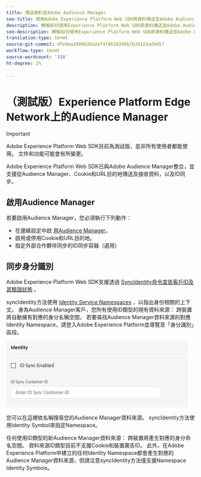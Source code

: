 ```yaml
---
title: 傳送資料至Adobe Audience Manager
seo-title: 使用Adobe Experience Platform Web SDK將資料傳送至Adobe Audience Manager
description: 瞭解如何使用Experience Platform Web SDK將資料傳送至Adobe Audience Manager
seo-description: 瞭解如何使用Experience Platform Web SDK將資料傳送至Adobe Audience Manager
translation-type: tm+mt
source-git-commit: dfe9ea2889b3ba2e74f8b10296bfb2d123ad9d57
workflow-type: tm+mt
source-wordcount: '318'
ht-degree: 2%

---
```



# （測試版）Experience Platform Edge Network上的Audience Manager

>[!IMPORTANT]
>
>Adobe Experience Platform Web SDK目前為測試版，並非所有使用者都能使用。 文件和功能可能會有所變更。

Adobe Experience Platform Web SDK已與Adobe Audience Manager整合，並支援從Audience Manager、Cookie和URL目的地傳送及接收資料，以及ID同步。

## 啟用Audience Manager

若要啟用Audience Manager，您必須執行下列動作：

- 在邊緣設定中啟 [用Audience Manager](../../fundamentals/edge-configuration.md)。
- 啟用或停用Cookie和URL目的地。
- 指定外部合作夥伴同步的ID同步容器（選用）

## 同步身分識別

Adobe Experience Platform Web SDK支援透過 [SyncIdentity命令宣告客戶ID及其驗證狀態](../../fundamentals/identity.md) 。

syncIdentity方法使用 [Identity Service Namespaces](../../../identity/../identity-service/namespaces.md) ，以指出身份相關的上下文。 身為Audience Manager客戶，您所有使用ID類型的現有資料來源： 跨裝置將自動擁有對應的身分名稱空間。 若要尋找Audience Manager資料來源的對應Identity Namespace，請登入Adobe Experience Platform並導覽至「身分識別」區段。

![名稱空間UI的視圖](../../../assets/edge_configuration_identity.png)

您可以在這裡依名稱搜尋您的Audience Manager資料來源。 syncIdentity方法使用Identity Symbol來指定Namespace。

任何使用ID類型的新Audience Manager資料來源： 跨裝置將產生對應的身分命名空間。 資料來源ID類型目前不支援Cookie和裝置廣告ID。 此外，在Adobe Experience Platform中建立的任何Identity Namespace都會產生對應的Audience Manager資料來源，但請注意syncIdentity方法僅支援Namespace Identity Symbols。
